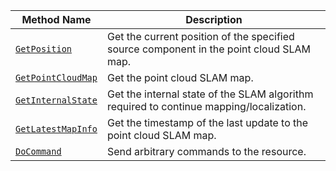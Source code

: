 <!-- prettier-ignore -->
| Method Name | Description |
| ------------| ----------- |
| [`GetPosition`](/services/slam/#getposition) | Get the current position of the specified source component in the point cloud SLAM map. |
| [`GetPointCloudMap`](/services/slam/#getpointcloudmap) | Get the point cloud SLAM map. |
| [`GetInternalState`](/services/slam/#getinternalstate) | Get the internal state of the SLAM algorithm required to continue mapping/localization. |
| [`GetLatestMapInfo`](/services/slam/#getlatestmapinfo) | Get the timestamp of the last update to the point cloud SLAM map. |
| [`DoCommand`](/services/slam/#docommand) | Send arbitrary commands to the resource. |

